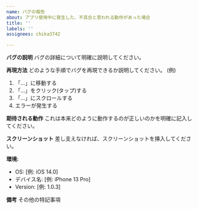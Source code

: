 ```yaml
---
name: バグの報告
about: アプリ使用中に発生した、不具合と思われる動作があった場合
title: ''
labels: ''
assignees: chika3742

---
```


**バグの説明**
バグの詳細について明確に説明してください。

**再現方法**
どのような手順でバグを再現できるか説明してください。
(例)
1. 「...」に移動する
2. 「...」をクリック(タップ)する
3. 「...」にスクロールする
4. エラーが発生する

**期待される動作**
これは本来どのように動作するのが正しいのかを明確に記入してください。

**スクリーンショット**
差し支えなければ、スクリーンショットを挿入してください。

**環境:**
 - OS: [例: iOS 14.0]
- デバイス名: [例: iPhone 13 Pro]
 - Version: [例: 1.0.3]

**備考**
その他の特記事項
